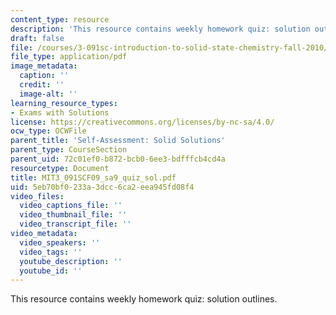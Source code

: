 ```yaml
---
content_type: resource
description: 'This resource contains weekly homework quiz: solution outlines.'
draft: false
file: /courses/3-091sc-introduction-to-solid-state-chemistry-fall-2010/5eb70bf0233a3dcc6ca2eea945fd08f4_MIT3_091SCF09_sa9_quiz_sol.pdf
file_type: application/pdf
image_metadata:
  caption: ''
  credit: ''
  image-alt: ''
learning_resource_types:
- Exams with Solutions
license: https://creativecommons.org/licenses/by-nc-sa/4.0/
ocw_type: OCWFile
parent_title: 'Self-Assessment: Solid Solutions'
parent_type: CourseSection
parent_uid: 72c01ef0-b872-bcb0-6ee3-bdfffcb4cd4a
resourcetype: Document
title: MIT3_091SCF09_sa9_quiz_sol.pdf
uid: 5eb70bf0-233a-3dcc-6ca2-eea945fd08f4
video_files:
  video_captions_file: ''
  video_thumbnail_file: ''
  video_transcript_file: ''
video_metadata:
  video_speakers: ''
  video_tags: ''
  youtube_description: ''
  youtube_id: ''
---
```

This resource contains weekly homework quiz: solution outlines.